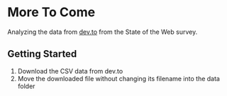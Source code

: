 # More To Come

Analyzing the data from [dev.to](https://dev.to/devteam/state-of-the-web-data---call-for-analysis-2o75) from the State of the Web survey.


## Getting Started

1. Download the CSV data from dev.to
1. Move the downloaded file without changing its filename into the data folder
